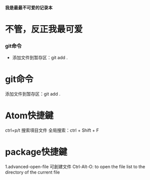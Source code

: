 #### 我是最最不可爱的记录本
# 不管，反正我最可爱
### git命令
- 添加文件到暂存区：git add .

# git命令
添加文件到暂存区：git add .





# Atom快捷鍵

ctrl+p/t 搜索項目文件
全局搜索：ctrl + Shift + F


# package快捷鍵
1.advanced-open-file 可創建文件
Ctrl-Alt-O: to open the file list to the directory of the current file
